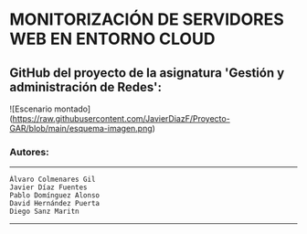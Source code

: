 # MONITORIZACIÓN DE SERVIDORES WEB EN ENTORNO CLOUD

## GitHub del proyecto de la asignatura 'Gestión y administración de Redes':

![Escenario montado]
(https://raw.githubusercontent.com/JavierDiazF/Proyecto-GAR/blob/main/esquema-imagen.png)

### Autores:
---------------------------------------------
    Álvaro Colmenares Gil
    Javier Díaz Fuentes
    Pablo Domínguez Alonso
    David Hernández Puerta
    Diego Sanz Maritn
---------------------------------------------
